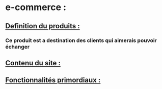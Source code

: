 # e-commerce :

## <u>Definition du produits :</u>

### Ce produit est a destination des clients qui aimerais pouvoir échanger

## <u>Contenu du site :</u>

## <u>Fonctionnalités primordiaux :</u>